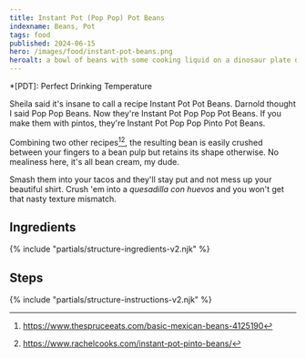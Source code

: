 ```yaml
---
title: Instant Pot (Pop Pop) Pot Beans 
indexname: Beans, Pot
tags: food
published: 2024-06-15
hero: /images/food/instant-pot-beans.png
heroalt: a bowl of beans with some cooking liquid on a dinosaur plate on a butcherblock island
---
```

*[PDT]: Perfect Drinking Temperature

Sheila said it's insane to call a recipe Instant Pot Pot Beans. Darnold thought I
said Pop Pop Beans. Now they're Instant Pot Pop Pop Pot Beans. If you make them
with pintos, they're Instant Pot Pop Pop Pinto Pot Beans.

Combining two other recipes[^1][^2], the resulting bean is easily crushed between your fingers to a bean pulp but
retains its shape otherwise. No mealiness here, it's all bean cream, my dude.

Smash them into your tacos and they'll stay put and not mess up your beautiful shirt.
Crush 'em into a _quesadilla con huevos_ and you won't get that nasty texture mismatch.

## Ingredients

{% include "partials/structure-ingredients-v2.njk" %}

## Steps

{% include "partials/structure-instructions-v2.njk" %}

[^1]: https://www.thespruceeats.com/basic-mexican-beans-4125190
[^2]: https://www.rachelcooks.com/instant-pot-pinto-beans/
[^3]: https://www.seriouseats.com/salt-beans-cooking-soaking-water-good-or-bad
